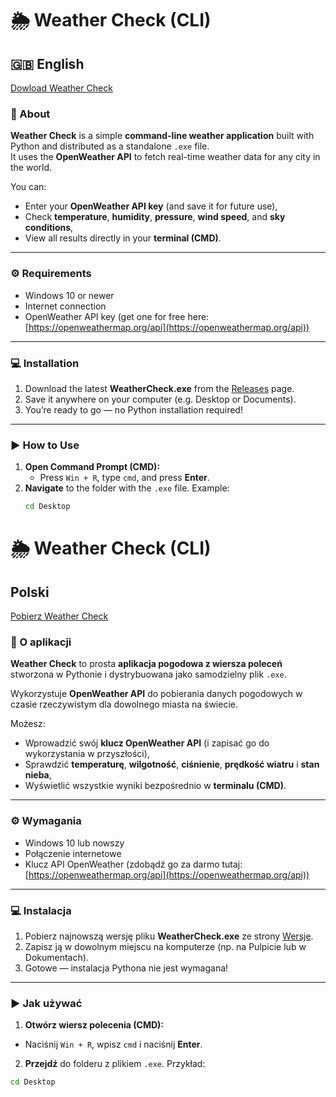 # 🌦️ Weather Check (CLI)

## 🇬🇧 English

[Dowload Weather Check](https://github.com/mat-jan/Weather-Check/raw/refs/heads/main/dist/Weather%20Check.exe)

### 🧾 About  
**Weather Check** is a simple **command-line weather application** built with Python and distributed as a standalone `.exe` file.  
It uses the **OpenWeather API** to fetch real-time weather data for any city in the world.

You can:
- Enter your **OpenWeather API key** (and save it for future use),
- Check **temperature**, **humidity**, **pressure**, **wind speed**, and **sky conditions**,
- View all results directly in your **terminal (CMD)**.

---

### ⚙️ Requirements
- Windows 10 or newer  
- Internet connection  
- OpenWeather API key (get one for free here: [https://openweathermap.org/api](https://openweathermap.org/api))

---

### 💻 Installation
1. Download the latest **WeatherCheck.exe** from the [Releases](https://github.com/YOUR_USERNAME/weather-check/releases) page.  
2. Save it anywhere on your computer (e.g. Desktop or Documents).  
3. You’re ready to go — no Python installation required!

---

### ▶️ How to Use
1. **Open Command Prompt (CMD):**  
   - Press `Win + R`, type `cmd`, and press **Enter**.  
2. **Navigate** to the folder with the `.exe` file. Example:  
   ```bash
   cd Desktop

# 🌦️ Weather Check (CLI)

## Polski

[Pobierz Weather Check](https://github.com/mat-jan/Weather-Check/raw/refs/heads/main/dist/Weather%20Check.exe)

### 🧾 O aplikacji
**Weather Check** to prosta **aplikacja pogodowa z wiersza poleceń** stworzona w Pythonie i dystrybuowana jako samodzielny plik `.exe`.

Wykorzystuje **OpenWeather API** do pobierania danych pogodowych w czasie rzeczywistym dla dowolnego miasta na świecie.

Możesz:
- Wprowadzić swój **klucz OpenWeather API** (i zapisać go do wykorzystania w przyszłości),
- Sprawdzić **temperaturę**, **wilgotność**, **ciśnienie**, **prędkość wiatru** i **stan nieba**,
- Wyświetlić wszystkie wyniki bezpośrednio w **terminalu (CMD)**.

---

### ⚙️ Wymagania
- Windows 10 lub nowszy
- Połączenie internetowe
- Klucz API OpenWeather (zdobądź go za darmo tutaj: [https://openweathermap.org/api](https://openweathermap.org/api))

---

### 💻 Instalacja
1. Pobierz najnowszą wersję pliku **WeatherCheck.exe** ze strony [Wersje](https://github.com/TWOJA_NAZWA_UŻYTKOWNIKA/weather-check/releases).
2. Zapisz ją w dowolnym miejscu na komputerze (np. na Pulpicie lub w Dokumentach).
3. Gotowe — instalacja Pythona nie jest wymagana!

---

### ▶️ Jak używać
1. **Otwórz wiersz polecenia (CMD):**
- Naciśnij `Win + R`, wpisz `cmd` i naciśnij **Enter**.
2. **Przejdź** do folderu z plikiem `.exe`. Przykład:
```bash
cd Desktop
